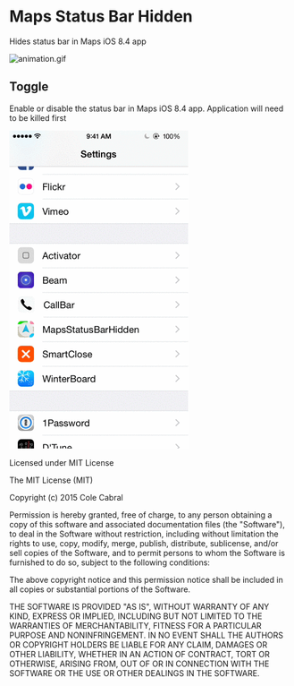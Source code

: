 # Maps Status Bar Hidden

Hides status bar in Maps iOS 8.4 app

![animation.gif](/README/animation.gif?raw=true "animation")

## Toggle

Enable or disable the status bar in Maps iOS 8.4 app. Application will need to be killed first

![animation-settings.gif](/README/animation-settings.gif?raw=true "animation-settings")


Licensed under MIT License

The MIT License (MIT)

Copyright (c) 2015 Cole Cabral

Permission is hereby granted, free of charge, to any person obtaining a copy
of this software and associated documentation files (the "Software"), to deal
in the Software without restriction, including without limitation the rights
to use, copy, modify, merge, publish, distribute, sublicense, and/or sell
copies of the Software, and to permit persons to whom the Software is
furnished to do so, subject to the following conditions:

The above copyright notice and this permission notice shall be included in all
copies or substantial portions of the Software.

THE SOFTWARE IS PROVIDED "AS IS", WITHOUT WARRANTY OF ANY KIND, EXPRESS OR
IMPLIED, INCLUDING BUT NOT LIMITED TO THE WARRANTIES OF MERCHANTABILITY,
FITNESS FOR A PARTICULAR PURPOSE AND NONINFRINGEMENT. IN NO EVENT SHALL THE
AUTHORS OR COPYRIGHT HOLDERS BE LIABLE FOR ANY CLAIM, DAMAGES OR OTHER
LIABILITY, WHETHER IN AN ACTION OF CONTRACT, TORT OR OTHERWISE, ARISING FROM,
OUT OF OR IN CONNECTION WITH THE SOFTWARE OR THE USE OR OTHER DEALINGS IN THE
SOFTWARE.

